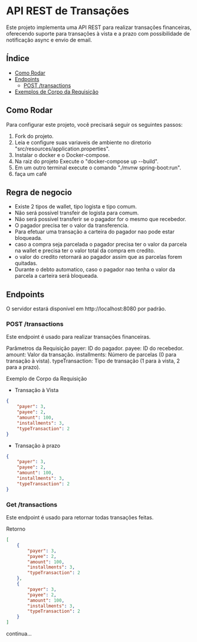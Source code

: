# API REST de Transações

Este projeto implementa uma API REST para realizar transações financeiras, oferecendo suporte para transações à vista e a prazo com possibilidade de notificação async e envio de email.

## Índice

- [Como Rodar](#como-rodar)
- [Endpoints](#endpoints)
  - [POST /transactions](#post-transactions)
- [Exemplos de Corpo da Requisição](#exemplos-de-corpo-da-requisição)


## Como Rodar

Para configurar este projeto, você precisará seguir os seguintes passos:

1. Fork do projeto.
2. Leia e configure suas variaveis de ambiente no diretorio "src/resources/application.properties".
3. Instalar o docker e o Docker-compose.
4. Na raiz do projeto Execute o "docker-compose up --build".
6. Em um outro terminal execute o comando "./mvnw spring-boot:run".
5. faça um café

## Regra de negocio

* Existe 2 tipos de wallet, tipo logista e tipo comum.
* Não será possivel transfeir de logista para comum.
* Não será possivel transferir se o pagador for o mesmo que recebedor.
* O pagador precisa ter o valor da transferencia.
* Para efetuar uma transação a carteira do pagador nao pode estar bloqueada.
* caso a compra seja parcelada o pagador precisa ter o valor da parcela na wallet e precisa ter o valor total da compra em credito.
* o valor do credito retornará ao pagador assim que as parcelas forem quitadas.
* Durante o debto automatico, caso o pagador nao tenha o valor da parcela a carteira será bloqueada.


## Endpoints
O servidor estará disponível em http://localhost:8080 por padrão.
### POST /transactions
Este endpoint é usado para realizar transações financeiras.

Parâmetros da Requisição
payer: ID do pagador.
payee: ID do recebedor.
amount: Valor da transação.
installments: Número de parcelas (0 para transação à vista).
typeTransaction: Tipo de transação (1 para à vista, 2 para a prazo).

Exemplo de Corpo da Requisição
* Transação à Vista
```` json
{
	"payer": 3,
	"payee": 2,
	"amount": 100,
	"installments": 3,
	"typeTransaction": 2
}
````
* Transação à prazo
```` json
{
	"payer": 3,
	"payee": 2,
	"amount": 100,
	"installments": 3,
	"typeTransaction": 2
}
````
### Get /transactions
Este endpoint é usado para retornar todas transações feitas.

Retorno 
```` json
[
	{
		"payer": 3,
		"payee": 2,
		"amount": 100,
		"installments": 3,
		"typeTransaction": 2
	},
	{
		"payer": 3,
		"payee": 2,
		"amount": 100,
		"installments": 3,
		"typeTransaction": 2
	}
]
````
continua...